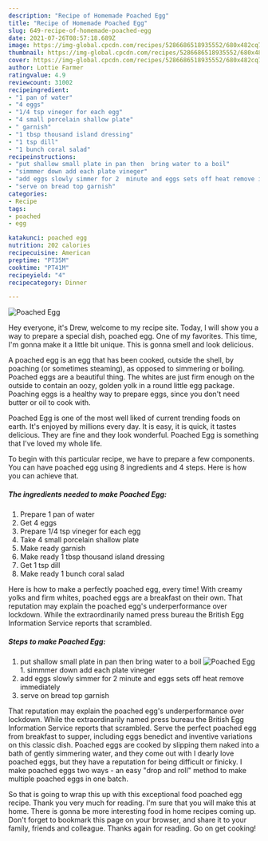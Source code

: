 ```yaml
---
description: "Recipe of Homemade Poached Egg"
title: "Recipe of Homemade Poached Egg"
slug: 649-recipe-of-homemade-poached-egg
date: 2021-07-26T08:57:18.689Z
image: https://img-global.cpcdn.com/recipes/5286686518935552/680x482cq70/poached-egg-recipe-main-photo.jpg
thumbnail: https://img-global.cpcdn.com/recipes/5286686518935552/680x482cq70/poached-egg-recipe-main-photo.jpg
cover: https://img-global.cpcdn.com/recipes/5286686518935552/680x482cq70/poached-egg-recipe-main-photo.jpg
author: Lottie Farmer
ratingvalue: 4.9
reviewcount: 31002
recipeingredient:
- "1 pan of water"
- "4 eggs"
- "1/4 tsp vineger for each egg"
- "4 small porcelain shallow plate"
- " garnish"
- "1 tbsp thousand island dressing"
- "1 tsp dill"
- "1 bunch coral salad"
recipeinstructions:
- "put shallow small plate in pan then  bring water to a boil"
- "simmmer down add each plate vineger"
- "add eggs slowly simmer for 2  minute and eggs sets off heat remove immediately"
- "serve on bread top garnish"
categories:
- Recipe
tags:
- poached
- egg

katakunci: poached egg 
nutrition: 202 calories
recipecuisine: American
preptime: "PT35M"
cooktime: "PT41M"
recipeyield: "4"
recipecategory: Dinner

---
```



![Poached Egg](https://img-global.cpcdn.com/recipes/5286686518935552/680x482cq70/poached-egg-recipe-main-photo.jpg)

Hey everyone, it's Drew, welcome to my recipe site. Today, I will show you a way to prepare a special dish, poached egg. One of my favorites. This time, I'm gonna make it a little bit unique. This is gonna smell and look delicious.

A poached egg is an egg that has been cooked, outside the shell, by poaching (or sometimes steaming), as opposed to simmering or boiling. Poached eggs are a beautiful thing. The whites are just firm enough on the outside to contain an oozy, golden yolk in a round little egg package. Poaching eggs is a healthy way to prepare eggs, since you don&#39;t need butter or oil to cook with.

Poached Egg is one of the most well liked of current trending foods on earth. It's enjoyed by millions every day. It is easy, it is quick, it tastes delicious. They are fine and they look wonderful. Poached Egg is something that I've loved my whole life.


To begin with this particular recipe, we have to prepare a few components. You can have poached egg using 8 ingredients and 4 steps. Here is how you can achieve that.

<!--inarticleads1-->

##### The ingredients needed to make Poached Egg:

1. Prepare 1 pan of water
1. Get 4 eggs
1. Prepare 1/4 tsp vineger for each egg
1. Take 4 small porcelain shallow plate
1. Make ready  garnish
1. Make ready 1 tbsp thousand island dressing
1. Get 1 tsp dill
1. Make ready 1 bunch coral salad


Here is how to make a perfectly poached egg, every time! With creamy yolks and firm whites, poached eggs are a breakfast on their own. That reputation may explain the poached egg&#39;s underperformance over lockdown. While the extraordinarily named press bureau the British Egg Information Service reports that scrambled. 

<!--inarticleads2-->

##### Steps to make Poached Egg:

1. put shallow small plate in pan then  bring water to a boil
<img src="https://img-global.cpcdn.com/steps/5663998322147328/160x128cq70/poached-egg-recipe-step-1-photo.jpg" alt="Poached Egg">1. simmmer down add each plate vineger
1. add eggs slowly simmer for 2  minute and eggs sets off heat remove immediately
1. serve on bread top garnish


That reputation may explain the poached egg&#39;s underperformance over lockdown. While the extraordinarily named press bureau the British Egg Information Service reports that scrambled. Serve the perfect poached egg from breakfast to supper, including eggs benedict and inventive variations on this classic dish. Poached eggs are cooked by slipping them naked into a bath of gently simmering water, and they come out with I dearly love poached eggs, but they have a reputation for being difficult or finicky. I make poached eggs two ways - an easy &#34;drop and roll&#34; method to make multiple poached eggs in one batch. 

So that is going to wrap this up with this exceptional food poached egg recipe. Thank you very much for reading. I'm sure that you will make this at home. There is gonna be more interesting food in home recipes coming up. Don't forget to bookmark this page on your browser, and share it to your family, friends and colleague. Thanks again for reading. Go on get cooking!
